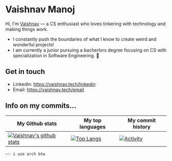 # Vaishnav Manoj
Hi, I'm [Vaishnav](https://vaishnav.tech) — a CS enthusiast who loves tinkering with technology and making things work. 
* I constantly push the boundaries of what I know to create weird and wonderful projects!
* I am currently a junior pursuing a bacherlors degree focusing on CS with specialization in Software Engineering. 🚀


## Get in touch
- LinkedIn: https://vaishnav.tech/linkedin
- Email: https://vaishnav.tech/email


## Info on my commits...
| My Github stats                                                                                                                                          	| My top languages                                                                                                                                     	| My commit history                                                                                                           	|
|----------------------------------------------------------------------------------------------------------------------------------------------------------	|------------------------------------------------------------------------------------------------------------------------------------------------------	|-----------------------------------------------------------------------------------------------------------------------------	|
| [![Vaishnav's github stats](https://github-readme-stats.vercel.app/api?username=vaishnav-mk&show_icons=true&theme=dark)](https://github.com/vaishnav-mk) 	| [![Top Langs](https://github-readme-stats.vercel.app/api/top-langs/?username=vaishnav-mk&layout=compact&theme=dark)](https://github.com/vaishnav-mk) 	| [![Activity](https://activity-graph.herokuapp.com/graph?username=vaishnav-mk&theme=github)](https://github.com/vaishnav-mk) 	|


`~✨ i use arch btw`
